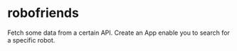 # robofriends
Fetch some data from a certain API.
Create an App enable you to search for a specific robot.
